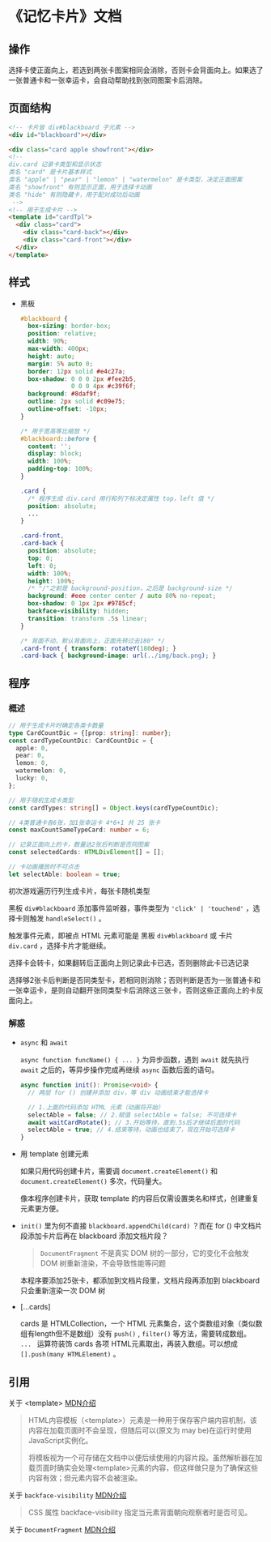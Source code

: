 # 《记忆卡片》文档

## 操作

选择卡使正面向上，若选到两张卡图案相同会消除，否则卡会背面向上。如果选了一张普通卡和一张幸运卡，会自动帮助找到张同图案卡后消除。

## 页面结构

```html
<!-- 卡片皆 div#blackboard 子元素 -->
<div id="blackboard"></div>
```

```html
<div class="card apple showfront"></div>
<!--
div.card 记录卡类型和显示状态
类名 "card" 是卡片基本样式
类名 "apple" | "pear" | "lemon" | "watermelon" 是卡类型，决定正面图案
类名 "showfront" 有则显示正面，用于选择卡动画
类名 "hide" 有则隐藏卡，用于配对成功后动画
 -->
<!-- 用于生成卡片 -->
<template id="cardTpl">
  <div class="card">
    <div class="card-back"></div>
    <div class="card-front"></div>
  </div>
</template>
```

## 样式

- 黑板

  ```css
  #blackboard {
    box-sizing: border-box;
    position: relative;
    width: 90%;
    max-width: 400px;
    height: auto;
    margin: 5% auto 0;
    border: 12px solid #e4c27a;
    box-shadow: 0 0 0 2px #fee2b5,
                0 0 0 4px #c39f6f;
    background: #8daf9f;
    outline: 2px solid #c09e75;
    outline-offset: -10px;
  }
  
  /* 用于宽高等比缩放 */
  #blackboard::before {
    content: '';
    display: block;
    width: 100%;
    padding-top: 100%;
  }
  ```

  ```css
  .card {
    /* 程序生成 div.card 用行和列下标决定属性 top，left 值 */
    position: absolute;
    ...
  }
  ```

  ```css
  .card-front,
  .card-back {
    position: absolute;
    top: 0;
    left: 0;
    width: 100%;
    height: 100%;
    /* "/"之前是 background-position，之后是 background-size */
    background: #eee center center / auto 80% no-repeat;
    box-shadow: 0 1px 2px #9785cf;
    backface-visibility: hidden;
    transition: transform .5s linear;
  }
  
  /* 背面不动，默认背面向上，正面先转过去180° */
  .card-front { transform: rotateY(180deg); }
  .card-back { background-image: url(../img/back.png); }
  ```

## 程序

### 概述

```typescript
// 用于生成卡片时确定各类卡数量
type CardCountDic = {[prop: string]: number};
const cardTypeCountDic: CardCountDic = {
  apple: 0,
  pear: 0,
  lemon: 0,
  watermelon: 0,
  lucky: 0,
};

// 用于随机生成卡类型
const cardTypes: string[] = Object.keys(cardTypeCountDic);

// 4类普通卡各6张，加1张幸运卡 4*6+1 共 25 张卡
const maxCountSameTypeCard: number = 6;

// 记录正面向上的卡，数量达2张后判断是否同图案
const selectedCards: HTMLDivElement[] = [];

// 卡动画播放时不可点击
let selectAble: boolean = true;
```

初次游戏遍历行列生成卡片，每张卡随机类型

黑板 `div#blackboard` 添加事件监听器，事件类型为  `'click' | 'touchend'` ，选择卡则触发 `handleSelect()` 。

触发事件元素，即被点 HTML 元素可能是 黑板 `div#blackboard` 或 卡片 `div.card` ，选择卡片才能继续。

选择卡会转卡，如果翻转后正面向上则记录此卡已选，否则删除此卡已选记录

选择够2张卡后判断是否同类型卡，若相同则消除；否则判断是否为一张普通卡和一张幸运卡，是则自动翻开张同类型卡后消除这三张卡，否则这些正面向上的卡反面向上。

### 解惑

- `async` 和 `await`

  `async function funcName() { ... }` 为异步函数，遇到 `await` 就先执行 `await` 之后的，等异步操作完成再继续 `async` 函数后面的语句。

  ```typescript
  async function init(): Promise<void> {
    // 两层 for () 创建并添加 div，等 div 动画结束才能选择卡
  
    // 1.上面的代码添加 HTML 元素（动画将开始）
    selectAble = false; // 2.赋值 selectAble = false; 不可选择卡
    await waitCardRotate(); // 3.开始等待，直到.5s后才继续后面的代码
    selectAble = true; // 4.结束等待，动画也结束了，现在开始可选择卡
  }
  ```

- 用 template 创建元素

  如果只用代码创建卡片，需要调 `document.createElement()` 和 `document.createElement()` 多次，代码量大。

  像本程序创建卡片，获取 template 的内容后仅需设置类名和样式，创建重复元素更方便。

- `init()` 里为何不直接 `blackboard.appendChild(card)` ？而在 for () 中文档片段添加卡片后再在 blackboard 添加文档片段？

  > `DocumentFragment` 不是真实 DOM 树的一部分，它的变化不会触发 DOM 树重新渲染，不会导致性能等问题

  本程序要添加25张卡，都添加到文档片段里，文档片段再添加到 blackboard 只会重新渲染一次 DOM 树

- [...cards]

  cards 是 HTMLCollection，一个 HTML 元素集合，这个类数组对象（类似数组有length但不是数组）没有 `push()` , `filter()` 等方法，需要转成数组。 `... ` 运算符装饰 cards 各项 HTML元素取出，再装入数组。可以想成 `[].push(many HTMLElement)` 。

## 引用

关于 &lt;template&gt; [MDN介绍](https://developer.mozilla.org/zh-CN/docs/Web/HTML/Element/template)

> HTML内容模板（&lt;template&gt;）元素是一种用于保存客户端内容机制，该内容在加载页面时不会呈现，但随后可以(原文为 may be)在运行时使用JavaScript实例化。
>
> 将模板视为一个可存储在文档中以便后续使用的内容片段。虽然解析器在加载页面时确实会处理&lt;template&gt;元素的内容，但这样做只是为了确保这些内容有效；但元素内容不会被渲染。

关于 `backface-visibility` [MDN介绍](https://developer.mozilla.org/zh-CN/docs/Web/CSS/backface-visibility)

> CSS 属性 backface-visibility 指定当元素背面朝向观察者时是否可见。

关于 `DocumentFragment` [MDN介绍](https://developer.mozilla.org/zh-CN/docs/Web/API/DocumentFragment)

